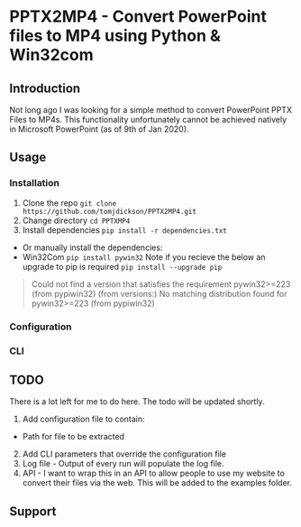# PPTX2MP4 - Convert PowerPoint files to MP4 using Python & Win32com

## Introduction
Not long ago I was looking for a simple method to convert PowerPoint PPTX Files to MP4s. This functionality unfortunately cannot be achieved natively in Microsoft PowerPoint (as of 9th of Jan 2020).

## Usage

### Installation
1. Clone the repo `git clone https://github.com/tomjdickson/PPTX2MP4.git`
2. Change directory `cd PPTXMP4`
3. Install dependencies `pip install -r dependencies.txt`
- Or manually install the dependencies:
- Win32Com `pip install pywin32`
Note if you recieve the below an upgrade to pip is required `pip install --upgrade pip`
> Could not find a version that satisfies the requirement pywin32>=223 (from pypiwin32) (from versions:)
No matching distribution found for pywin32>=223 (from pypiwin32)

### Configuration

### CLI


## TODO
There is a lot left for me to do here. The todo will be updated shortly.
1. Add configuration file to contain:
- Path for file to be extracted
2. Add CLI parameters that override the configuration file
3. Log file - Output of every run will populate the log file.
4. API - I want to wrap this in an API to allow people to use my website to convert their files via the web. This will be added to the examples folder.

## Support
